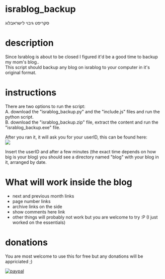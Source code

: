 # israblog_backup
סקריפט גיבוי לישראבלוג

# description
Since Israblog is about to be closed I figured it'd be a good time to backup my mom's blog..  
This script should backup any blog on israblog to your computer in it's original format.  

# instructions  

There are two options to run the script:  
A. download the "israblog_backup.py" and the "include.js" files and run the python script.  
B. download the "israblog_backup.zip" file, extract the content and run the "israblog_backup.exe" file.  
  
After you ran it, it will ask you for your userID, this can be found here:  
<img src="https://i.imgur.com/SFo8axq.png">  

Insert the userID and after a few minutes (the exact time depends on how big is your blog) you should see a directory named "blog" with your blog in it, arranged by date. 

# What will work inside the blog
- next and previous month links
- page number links
- archive links on the side  
- show comments here link  
- other things will probably not work but you are welcome to try :P (I just worked on the essentials)  

# donations  
You are most welcome to use this for free but any donations will be appriciated ;)  
  
<a href="https://www.paypal.com/cgi-bin/webscr?cmd=_s-xclick&hosted_button_id=8MRX7XCE66VGJ" rel="nofollow"><img src="https://camo.githubusercontent.com/f896f7d176663a1559376bb56aac4bdbbbe85ed1/68747470733a2f2f7777772e70617970616c6f626a656374732e636f6d2f656e5f55532f692f62746e2f62746e5f646f6e61746543435f4c472e676966" alt="paypal" data-canonical-src="https://www.paypalobjects.com/en_US/i/btn/btn_donateCC_LG.gif" style="max-width:100%;"></a>


